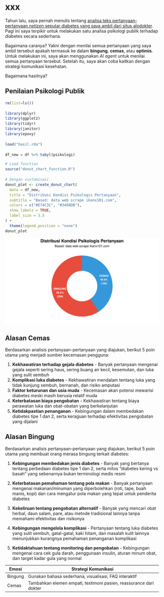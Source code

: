 # xxx


Tahun lalu, saya pernah menulis tentang [analisa teks
pertanyaan-pertanyaan *netizen* seputar diabetes yang saya ambil dari
situs alodokter](https://ikanx101.com/blog/wd-d/). Pagi ini saya
terpikir untuk melakukan satu analisa psikologi publik terhadap diabetes
secara sederhana.

Bagaimana caranya? Yakni dengan menilai semua pertanyaan yang saya ambil
tersebut apakah termasuk ke dalam **bingung**, **cemas**, atau
**optimis**. Untuk melakukan ini, saya akan menggunakan *AI agent* untuk
menilai semua pertanyaan tersebut. Setelah itu, saya akan coba kaitkan
dengan strategi komunikasi kesehatan.

Bagaimana hasilnya?

## Penilaian Psikologi Publik

``` r
rm(list=ls())

library(dplyr)
library(ggplot2)
library(tidyr)
library(janitor)
library(epoxy)

load("hasil.rda")

df_new = df %>% tabyl(psikologi)
```

``` r
# Load function
source("donut_chart_function.R")

# Dengan customisasi
donut_plot <- create_donut_chart(
  data = df_new,
  title = "Distribusi Kondisi Psikologis Pertanyaan",
  subtitle = "Based: data web scrape ikanx101.com",
  colors = c("#E74C3C", "#3498DB"),
  show_labels = TRUE,
  label_size = 3.5
) +
  theme(legend.position = "none")
donut_plot
```

![](draft_files/figure-commonmark/unnamed-chunk-2-1.png)

## Alasan Cemas

Berdasarkan analisis pertanyaan-pertanyaan yang diajukan, berikut 5 poin
utama yang menjadi sumber kecemasan pengguna:

1.  **Kekhawatiran terhadap gejala diabetes** - Banyak pertanyaan
    mengenai gejala seperti sering haus, sering buang air kecil,
    kesemutan, dan luka yang sulit sembuh
2.  **Komplikasi luka diabetes** - Kekhawatiran mendalam tentang luka
    yang tidak kunjung sembuh, bernanah, dan risiko amputasi
3.  **Faktor keturunan dan usia muda** - Kecemasan akan potensi mewarisi
    diabetes meski masih berusia relatif muda
4.  **Keterbatasan biaya pengobatan** - Kekhawatiran tentang biaya
    perawatan luka dan obat-obatan yang berkelanjutan
5.  **Ketidakpastian penanganan** - Kebingungan dalam membedakan
    diabetes tipe 1 dan 2, serta keraguan terhadap efektivitas
    pengobatan yang dijalani

## Alasan Bingung

Berdasarkan analisis pertanyaan-pertanyaan yang diajukan, berikut 5 poin
utama yang membuat orang merasa bingung terkait diabetes:

1.  **Kebingungan membedakan jenis diabetes** - Banyak yang bertanya
    tentang perbedaan diabetes tipe 1 dan 2, serta mitos “diabetes
    kering vs basah” yang sebenarnya bukan terminologi medis resmi

2.  **Keterbatasan pemahaman tentang pola makan** - Banyak pertanyaan
    mengenai makanan/minuman yang diperbolehkan (roti, tape, buah manis,
    kopi) dan cara mengatur pola makan yang tepat untuk penderita
    diabetes

3.  **Kekeliruan tentang pengobatan alternatif** - Banyak yang mencari
    obat herbal, daun salam, pare, atau metode tradisional lainnya tanpa
    memahami efektivitas dan risikonya

4.  **Kebingungan mengelola komplikasi** - Pertanyaan tentang luka
    diabetes yang sulit sembuh, gatal-gatal, kaki hitam, dan masalah
    kulit lainnya menunjukkan kurangnya pemahaman penanganan komplikasi

5.  **Ketidaktahuan tentang monitoring dan pengobatan** - Kebingungan
    mengenai cara cek gula darah, penggunaan insulin, aturan minum obat,
    dan target kadar gula yang normal

| Emosi | Strategi Komunikasi |
|----|----|
| Bingung | Gunakan bahasa sederhana, visualisasi, FAQ interaktif |
| Cemas | Tambahkan elemen empati, testimoni pasien, reassurance dari dokter |
